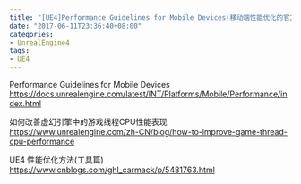 ```yaml
---
title: "[UE4]Performance Guidelines for Mobile Devices(移动端性能优化的官方文档)"
date: "2017-06-11T23:36:40+08:00"
categories:
- UnrealEngine4
tags:
- UE4
---
```



Performance Guidelines for Mobile Devices  
https://docs.unrealengine.com/latest/INT/Platforms/Mobile/Performance/index.html

如何改善虚幻引擎中的游戏线程CPU性能表现  
https://www.unrealengine.com/zh-CN/blog/how-to-improve-game-thread-cpu-performance

UE4 性能优化方法(工具篇)  
https://www.cnblogs.com/ghl_carmack/p/5481763.html